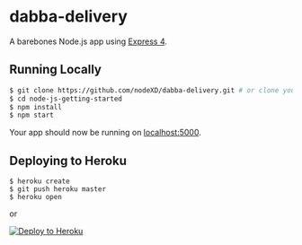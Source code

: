 # dabba-delivery

A barebones Node.js app using [Express 4](http://expressjs.com/).

## Running Locally

```sh
$ git clone https://github.com/nodeXD/dabba-delivery.git # or clone your own fork
$ cd node-js-getting-started
$ npm install
$ npm start
```

Your app should now be running on [localhost:5000](http://localhost:5000/).

## Deploying to Heroku

```
$ heroku create
$ git push heroku master
$ heroku open
```
or

[![Deploy to Heroku](https://www.herokucdn.com/deploy/button.png)](https://heroku.com/deploy)
